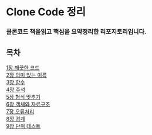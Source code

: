 # Clone Code 정리
### 클론코드 책을읽고 핵심을 요약정리한 리포지토리입니다.


## 목차
[1장 깨끗한 코드](https://github.com/Firedrago95/CleanCode/blob/main/Chapter1%20-%20Intro.md)<br>
[2장 의미 있는 이름](https://github.com/Firedrago95/CleanCode/blob/main/Chapter2%20-%20%EC%9D%98%EB%AF%B8%EC%9E%88%EB%8A%94%20%EC%9D%B4%EB%A6%84.md)<br>
[3장 함수](https://github.com/Firedrago95/CleanCode/blob/main/Chapter3%20-%20%ED%95%A8%EC%88%98.md)<br>
[4장 주석](https://github.com/Firedrago95/CleanCode/blob/main/Chapter4%20-%20%EC%A3%BC%EC%84%9D.md)<br>
[5장 형식 맞추기](https://github.com/Firedrago95/CleanCode/blob/main/Chapter5%20-%20%ED%98%95%EC%8B%9D%20%EB%A7%9E%EC%B6%94%EA%B8%B0.md)<br>
[6장 객체와 자료구조](https://github.com/Firedrago95/CleanCode/blob/main/Chapter6%20-%20%EA%B0%9D%EC%B2%B4%EC%99%80%20%EC%9E%90%EB%A3%8C%EA%B5%AC%EC%A1%B0.md)<br>
[7장 오류처리](https://github.com/Firedrago95/CleanCode/blob/main/Chapter7%20-%20%EC%98%A4%EB%A5%98%EC%B2%98%EB%A6%AC.md)<br>
[8장 경계](https://github.com/Firedrago95/CleanCode/blob/main/Chapter8%20-%20%EA%B2%BD%EA%B3%84.md)<br>
[9장 단위 테스트](https://github.com/Firedrago95/CleanCode/blob/main/Chapter%209%20-%20%EB%8B%A8%EC%9C%84%20%ED%85%8C%EC%8A%A4%ED%8A%B8.md)<br>
